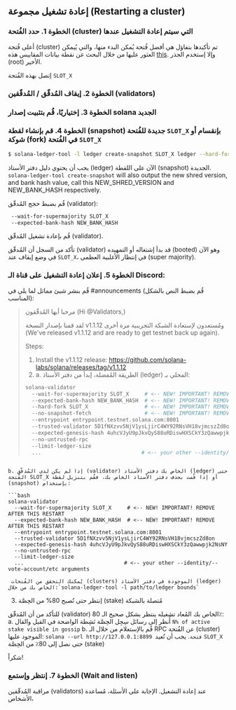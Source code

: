 ## إعادة تشغيل مجموعة (Restarting a cluster)

### الخطوة 1. حدد الفُتحة (cluster) التي سيتم إعادة التشغيل عندها

أعلى فُتحة (cluster) تم تأكيدها بتفاؤل هي أفضل فُتحة يُمكن البدء منها، والتي يُيمكن العثور عليها من خلال البحث عن نقطة بيانات المقاييس هذه [this](https://github.com/solana-labs/solana/blob/0264147d42d506fb888f5c4c021a998e231a3e74/core/src/optimistic_confirmation_verifier.rs#L71). وإلا إستخدم الجذر (root) الأخير.

إتصل بهذه الفُتحة `SLOT_X`

### الخطوة 2. إيقاف المُدقّق / المُدقّقين (validators)

### الخطوة 3. إختياريًا، قُم بتثبيت إصدار solana الجديد

### الخطوة 4. قم بإنشاء لقطة (snapshot) جديدة للفُتحة `SLOT_X` بإنقسام أو شوكة (fork) في الفُتحة `SLOT_X`

```bash
$ solana-ledger-tool -l ledger create-snapshot SLOT_X ledger --hard-fork SLOT_X
```

يجب أن يحتوي دليل دفتر الأستاذ (ledger) الآن على اللقطة (snapshot) الجديدة. `solana-ledger-tool create-snapshot` will also output the new shred version, and bank hash value, call this NEW_SHRED_VERSION and NEW_BANK_HASH respectively.

قُم بضبط حجج المُدقّق (validator):

```bash
 --wait-for-supermajority SLOT_X
 --expected-bank-hash NEW_BANK_HASH
```

قُم بإعادة تشغيل المُدقّق (validator).

تأكد من السجل أن المُدقّق (validator) قد بدأ إشتغاله أو التمهيده (booted) وهو الآن في وضع إيقاف عند `SLOT_X`، في إنتظار الأغلبية العظمى (super majority).

### الخطوة 5. إعلان إعادة التشغيل على قناة الـ Discord:

قُم بنشر شيئ مماثل لما يلي في #announcements (قُم بضبط النص بالشكل المناسب):

> مرحبا أيها المُدقّقون (Hi @Validators,)
>
> لقد قمنا بإصدار النسخة v1.1.12 ومُستعدون لإستعادة الشبكة التجريبية مرة أخرى (We've released v1.1.12 and are ready to get testnet back up again).
>
> Steps:
>
> 1. Install the v1.1.12 release: https://github.com/solana-labs/solana/releases/tag/v1.1.12
> 2. a. الطريقة المُفضلة، إبدأ من دفتر الأستاذ (ledger) المحلي بـ:
>
> ```bash
> solana-validator
>   --wait-for-supermajority SLOT_X     # <-- NEW! IMPORTANT! REMOVE AFTER THIS RESTART
>   --expected-bank-hash NEW_BANK_HASH  # <-- NEW! IMPORTANT! REMOVE AFTER THIS RESTART
>   --hard-fork SLOT_X                  # <-- NEW! IMPORTANT! REMOVE AFTER THIS RESTART
>   --no-snapshot-fetch                 # <-- NEW! IMPORTANT! REMOVE AFTER THIS RESTART
>   --entrypoint entrypoint.testnet.solana.com:8001
>   --trusted-validator 5D1fNXzvv5NjV1ysLjirC4WY92RNsVH18vjmcszZd8on
>   --expected-genesis-hash 4uhcVJyU9pJkvQyS88uRDiswHXSCkY3zQawwpjk2NsNY
>   --no-untrusted-rpc
>   --limit-ledger-size
>   ...                                # <-- your other --identity/--vote-account/etc arguments
> ```

````

b. إذا لم يكن لدى المُدقّق (validator) الخاص بك دفتر الأستاذ (ledger) حتى الفُتحة SLOT_X أو إذا قُمت بحذف دفتر الأستاذ الخاص بك، فقُم بتنزيل لقطة (snapshot) بإستخدام:

```bash
solana-validator
  --wait-for-supermajority SLOT_X     # <-- NEW! IMPORTANT! REMOVE AFTER THIS RESTART
  --expected-bank-hash NEW_BANK_HASH  # <-- NEW! IMPORTANT! REMOVE AFTER THIS RESTART
  --entrypoint entrypoint.testnet.solana.com:8001
  --trusted-validator 5D1fNXzvv5NjV1ysLjirC4WY92RNsVH18vjmcszZd8on
  --expected-genesis-hash 4uhcVJyU9pJkvQyS88uRDiswHXSCkY3zQawwpjk2NsNY
  --no-untrusted-rpc
  --limit-ledger-size
  ...                                # <-- your other --identity/--vote-account/etc arguments
````

     يُمكنك التحقق من الفُتحات (clusters) الموجودة في دفتر الأستاذ (ledger) الخاص بك من خلال:`solana-ledger-tool -l path/to/ledger bounds`

3. إنتظر حتى تُصبح 80% من الحِصَّة (stake) مُتصلة بالشبكة

للتأكد من أن المُدقّق (validator) الخاص بك المُعاد تشغيله ينتظر بشكل صحيح الـ 80٪: a. أُنظر إلى رسائل سِجِل الحِصَّة نَشِطة الواضحة في القيل والقال `N% of active stake visible in gossip` b. قُم بالإستعلام من خلال الـ RPC عن الفُتحة (cluster) الموجود عليها: `solana --url http://127.0.0.1:8899 فتحة`. يجب أن تُعيد `SLOT_X` حتى نصل إلى 80٪ من الحِصَّة (stake)

شكراً!

### الخطوة 7. إنتظر وإستمع (Wait and listen)

مراقبة المُدقّقين (validators) عند إعادة التشغيل. الإجابة على الأسئلة، مُساعدة الأشخاص،
